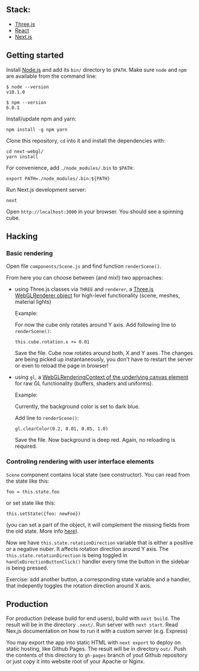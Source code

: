 ## Stack:

 - [Three.js](https://threejs.org/)
 - [React](https://reactjs.org/)
 - [Next.js](https://github.com/zeit/next.js/)

## Getting started

Install [Node.js](https://nodejs.org/en/download/) and add its `bin/` directory to `$PATH`.
Make sure `node` and `npm` are available from the command line:

```
$ node --version
v10.1.0

$ npm --version
6.0.1
```

Install/update npm and yarn:

```
npm install -g npm yarn
```

Clone this repository, `cd` into it and install the dependencies with: 

```
cd next-webgl/
yarn install
```

For convenience, add `./node_modules/.bin` to `$PATH`:

```
export PATH=./node_modules/.bin:${PATH}
```

Run Next.js development server:

```
next
```

Open `http://localhost:3000` in your browser. You should see a spinning cube.


## Hacking

### Basic rendering

Open file `components/Scene.js` and find function `renderScene()`.

From here you can choose between (and mix!) two approaches:
 
 - using Three.js classes via `THREE` and `renderer`, a [Three.js WebGLRenderer object](https://threejs.org/docs/#api/renderers/WebGLRenderer) for
 high-level functionality (scene, meshes, material lights)

    Example: 
    
    For now the cube only rotates around Y axis.
    Add following line to `renderScene()`:

    ```
    this.cube.rotation.x += 0.01
    ```

    Save the file. Cube now rotates around both, X and Y axes. 
    The changes are being picked up instantaneously, you don't have to restart 
    the server or even to reload the page in browser!


 - using `gl`, a [WebGLRenderingContext of the underlying canvas element](https://developer.mozilla.org/en-US/docs/Web/API/WebGLRenderingContext)
 for raw GL functionality (buffers, shaders and uniforms). 

    Example: 
    
    Currently, the background color is set to dark blue.
    
    Add line to `renderScene()`:
    
    ```
    gl.clearColor(0.2, 0.01, 0.05, 1.0)
    ```

    Save the file. Now background is deep red. Again, no reloading is required.


### Controling rendering with user interface elements

`Scene` component contains local state (see constructor). You can read from the state like this:

```foo = this.state.foo``` 

or set state like this:

```this.setState({foo: newFoo})```

(you can set a part of the object, it will complement the missing fields from the old state. More info [here](https://reactjs.org/docs/state-and-lifecycle.html#adding-local-state-to-a-class)).

Now we have `this.state.rotationDirection` variable that is either a positive or a negative nuber. It affects rotation direction around Y axis. The `this.state.rotationDirection` is being toggled in `handleDirectionButtonClick()` handler every time the button in the sidebar is being pressed.

Exercise: add another button, a corresponding state variable and a handler, that indepently toggles the rotation direction around X axis.


## Production

For production (release build for end users), build with `next build`. The result will be in the directory `.next/`.
Run server with `next start`. Read Nex,js documentation on how to run it with a custom server (e.g. Express)

You may export the app into static HTML with `next export` to deploy on static hosting, 
like Github Pages. The result will be in directory `out/`. Push the contents of this 
directory to `gh-pages` branch of yout Github repository or just copy it into website root of your Apache or Nginx.

